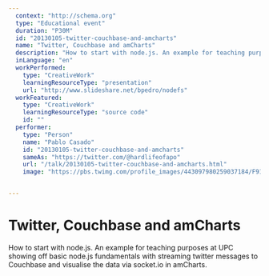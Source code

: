 ```yaml
---
  context: "http://schema.org"
  type: "Educational event"
  duration: "P30M"
  id: "20130105-twitter-couchbase-and-amcharts"
  name: "Twitter, Couchbase and amCharts"
  description: "How to start with node.js. An example for teaching purposes at UPC showing off basic node.js fundamentals with streaming twitter messages to Couchbase and visualise the data via socket.io in amCharts."
  inLanguage: "en"
  workPerformed: 
    type: "CreativeWork"
    learningResourceType: "presentation"
    url: "http://www.slideshare.net/bpedro/nodefs"
  workFeatured: 
    type: "CreativeWork"
    learningResourceType: "source code"
    id: ""
  performer: 
    type: "Person"
    name: "Pablo Casado"
    id: "20130105-twitter-couchbase-and-amcharts"
    sameAs: "https://twitter.com/@hardlifeofapo"
    url: "/talk/20130105-twitter-couchbase-and-amcharts.html"
    image: "https://pbs.twimg.com/profile_images/443097980259037184/F91JqvV9.jpeg"


---
```

# Twitter, Couchbase and amCharts

How to start with node.js. An example for teaching purposes at UPC showing off basic node.js fundamentals with streaming twitter messages to Couchbase and visualise the data via socket.io in amCharts.